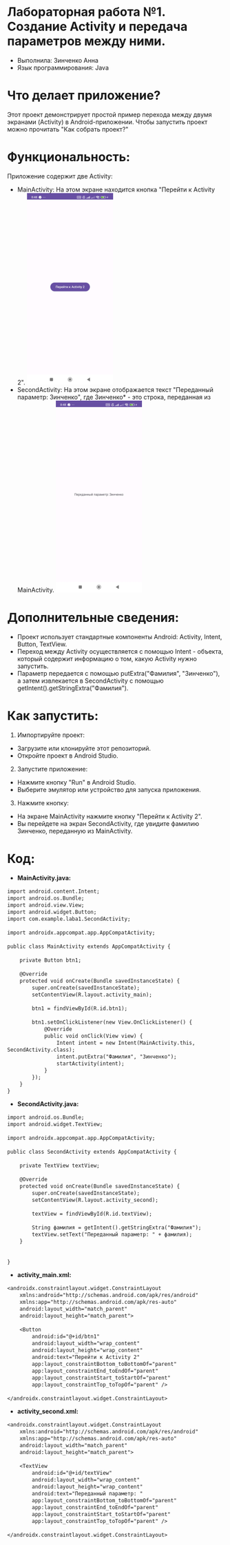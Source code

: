 # Лабораторная работа №1. Создание Activity и передача параметров между ними.
* Выполнила: Зинченко Анна
* Язык программирования: Java

# Что делает приложение?
Этот проект демонстрирует простой пример перехода между двумя экранами (Activity) в Android-приложении. 
Чтобы запустить проект можно прочитать "Как собрать проект?"

# Функциональность:
Приложение содержит две Activity:
  * MainActivity: 
    На этом экране находится кнопка "Перейти к Activity 2".
    <img src="https://github.com/domosedochka/Laba1/blob/main/Screenshot_2024-10-09-00-48-33-977_com.example.laba1.jpg" width="200" />
  * SecondActivity:
     На этом экране отображается текст "Переданный параметр: Зинченко", где Зинченко* - это строка, переданная из MainActivity.
    <img src="https://github.com/domosedochka/Laba1/blob/main/Screenshot_2024-10-09-00-48-40-164_com.example.laba1.jpg" width="200" />

# Дополнительные сведения:
* Проект использует стандартные компоненты Android: Activity, Intent, Button, TextView.
* Переход между Activity осуществляется с помощью Intent - объекта, который содержит информацию о том, какую Activity нужно запустить.
* Параметр передается с помощью putExtra("Фамилия", "Зинченко"), а затем извлекается в SecondActivity с помощью getIntent().getStringExtra("Фамилия").

# Как запустить:
1. Импортируйте проект: 
  * Загрузите или клонируйте этот репозиторий.
  * Откройте проект в Android Studio.
2. Запустите приложение:
  * Нажмите кнопку "Run" в Android Studio.
  * Выберите эмулятор или устройство для запуска приложения.
3. Нажмите кнопку:
  * На экране MainActivity нажмите кнопку "Перейти к Activity 2".
  * Вы перейдете на экран SecondActivity, где увидите фамилию Зинченко, переданную из MainActivity.

# Код:
* **MainActivity.java:**
```package com.example.laba1;
import android.content.Intent;
import android.os.Bundle;
import android.view.View;
import android.widget.Button;
import com.example.laba1.SecondActivity;

import androidx.appcompat.app.AppCompatActivity;

public class MainActivity extends AppCompatActivity {

    private Button btn1;

    @Override
    protected void onCreate(Bundle savedInstanceState) {
        super.onCreate(savedInstanceState);
        setContentView(R.layout.activity_main);

        btn1 = findViewById(R.id.btn1);

        btn1.setOnClickListener(new View.OnClickListener() {
            @Override
            public void onClick(View view) {
                Intent intent = new Intent(MainActivity.this, SecondActivity.class);
                intent.putExtra("Фамилия", "Зинченко");
                startActivity(intent);
            }
        });
    }
}
```
* **SecondActivity.java:**
```package com.example.laba1;
import android.os.Bundle;
import android.widget.TextView;

import androidx.appcompat.app.AppCompatActivity;

public class SecondActivity extends AppCompatActivity {

    private TextView textView;

    @Override
    protected void onCreate(Bundle savedInstanceState) {
        super.onCreate(savedInstanceState);
        setContentView(R.layout.activity_second);

        textView = findViewById(R.id.textView);

        String фамилия = getIntent().getStringExtra("Фамилия");
        textView.setText("Переданный параметр: " + фамилия);
    }


}
```
* **activity_main.xml:**
```<?xml version="1.0" encoding="utf-8"?>
<androidx.constraintlayout.widget.ConstraintLayout
    xmlns:android="http://schemas.android.com/apk/res/android"
    xmlns:app="http://schemas.android.com/apk/res-auto"
    android:layout_width="match_parent"
    android:layout_height="match_parent">

    <Button
        android:id="@+id/btn1"
        android:layout_width="wrap_content"
        android:layout_height="wrap_content"
        android:text="Перейти к Activity 2"
        app:layout_constraintBottom_toBottomOf="parent"
        app:layout_constraintEnd_toEndOf="parent"
        app:layout_constraintStart_toStartOf="parent"
        app:layout_constraintTop_toTopOf="parent" />

</androidx.constraintlayout.widget.ConstraintLayout>
```
* **activity_second.xml:**
```<?xml version="1.0" encoding="utf-8"?>
<androidx.constraintlayout.widget.ConstraintLayout
    xmlns:android="http://schemas.android.com/apk/res/android"
    xmlns:app="http://schemas.android.com/apk/res-auto"
    android:layout_width="match_parent"
    android:layout_height="match_parent">

    <TextView
        android:id="@+id/textView"
        android:layout_width="wrap_content"
        android:layout_height="wrap_content"
        android:text="Переданный параметр: "
        app:layout_constraintBottom_toBottomOf="parent"
        app:layout_constraintEnd_toEndOf="parent"
        app:layout_constraintStart_toStartOf="parent"
        app:layout_constraintTop_toTopOf="parent" />

</androidx.constraintlayout.widget.ConstraintLayout>
```




